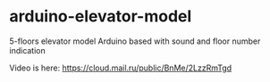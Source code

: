 # arduino-elevator-model

5-floors elevator model Arduino based with sound and floor number indication

Video is here:
https://cloud.mail.ru/public/BnMe/2LzzRmTgd